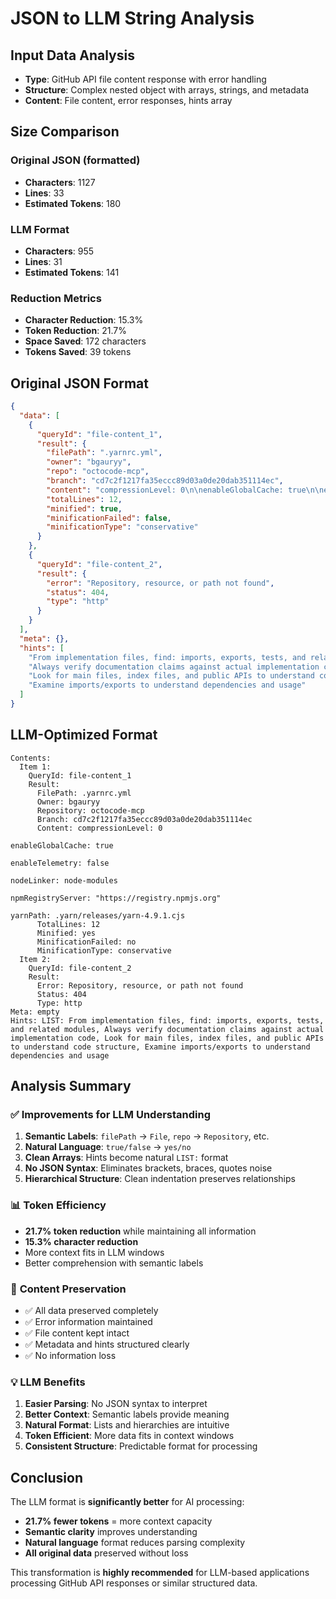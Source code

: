 # JSON to LLM String Analysis

## Input Data Analysis
- **Type**: GitHub API file content response with error handling
- **Structure**: Complex nested object with arrays, strings, and metadata
- **Content**: File content, error responses, hints array

## Size Comparison

### Original JSON (formatted)
- **Characters**: 1127
- **Lines**: 33
- **Estimated Tokens**: 180

### LLM Format  
- **Characters**: 955
- **Lines**: 31
- **Estimated Tokens**: 141

### Reduction Metrics
- **Character Reduction**: 15.3% 
- **Token Reduction**: 21.7%
- **Space Saved**: 172 characters
- **Tokens Saved**: 39 tokens

## Original JSON Format
```json
{
  "data": [
    {
      "queryId": "file-content_1",
      "result": {
        "filePath": ".yarnrc.yml",
        "owner": "bgauryy",
        "repo": "octocode-mcp",
        "branch": "cd7c2f1217fa35eccc89d03a0de20dab351114ec",
        "content": "compressionLevel: 0\n\nenableGlobalCache: true\n\nenableTelemetry: false\n\nnodeLinker: node-modules\n\nnpmRegistryServer: \"https://registry.npmjs.org\"\n\nyarnPath: .yarn/releases/yarn-4.9.1.cjs",
        "totalLines": 12,
        "minified": true,
        "minificationFailed": false,
        "minificationType": "conservative"
      }
    },
    {
      "queryId": "file-content_2",
      "result": {
        "error": "Repository, resource, or path not found",
        "status": 404,
        "type": "http"
      }
    }
  ],
  "meta": {},
  "hints": [
    "From implementation files, find: imports, exports, tests, and related modules",
    "Always verify documentation claims against actual implementation code",
    "Look for main files, index files, and public APIs to understand code structure",
    "Examine imports/exports to understand dependencies and usage"
  ]
}
```

## LLM-Optimized Format
```
Contents:
  Item 1:
    QueryId: file-content_1
    Result:
      FilePath: .yarnrc.yml
      Owner: bgauryy
      Repository: octocode-mcp
      Branch: cd7c2f1217fa35eccc89d03a0de20dab351114ec
      Content: compressionLevel: 0

enableGlobalCache: true

enableTelemetry: false

nodeLinker: node-modules

npmRegistryServer: "https://registry.npmjs.org"

yarnPath: .yarn/releases/yarn-4.9.1.cjs
      TotalLines: 12
      Minified: yes
      MinificationFailed: no
      MinificationType: conservative
  Item 2:
    QueryId: file-content_2
    Result:
      Error: Repository, resource, or path not found
      Status: 404
      Type: http
Meta: empty
Hints: LIST: From implementation files, find: imports, exports, tests, and related modules, Always verify documentation claims against actual implementation code, Look for main files, index files, and public APIs to understand code structure, Examine imports/exports to understand dependencies and usage
```

## Analysis Summary

### ✅ **Improvements for LLM Understanding**
1. **Semantic Labels**: `filePath` → `File`, `repo` → `Repository`, etc.
2. **Natural Language**: `true/false` → `yes/no`
3. **Clean Arrays**: Hints become natural `LIST:` format
4. **No JSON Syntax**: Eliminates brackets, braces, quotes noise
5. **Hierarchical Structure**: Clean indentation preserves relationships

### 📊 **Token Efficiency**
- **21.7% token reduction** while maintaining all information
- **15.3% character reduction** 
- More context fits in LLM windows
- Better comprehension with semantic labels

### 🎯 **Content Preservation**
- ✅ All data preserved completely
- ✅ Error information maintained  
- ✅ File content kept intact
- ✅ Metadata and hints structured clearly
- ✅ No information loss

### 💡 **LLM Benefits**
1. **Easier Parsing**: No JSON syntax to interpret
2. **Better Context**: Semantic labels provide meaning
3. **Natural Format**: Lists and hierarchies are intuitive
4. **Token Efficient**: More data fits in context windows
5. **Consistent Structure**: Predictable format for processing

## Conclusion

The LLM format is **significantly better** for AI processing:
- **21.7% fewer tokens** = more context capacity
- **Semantic clarity** improves understanding
- **Natural language** format reduces parsing complexity
- **All original data** preserved without loss

This transformation is **highly recommended** for LLM-based applications processing GitHub API responses or similar structured data.
